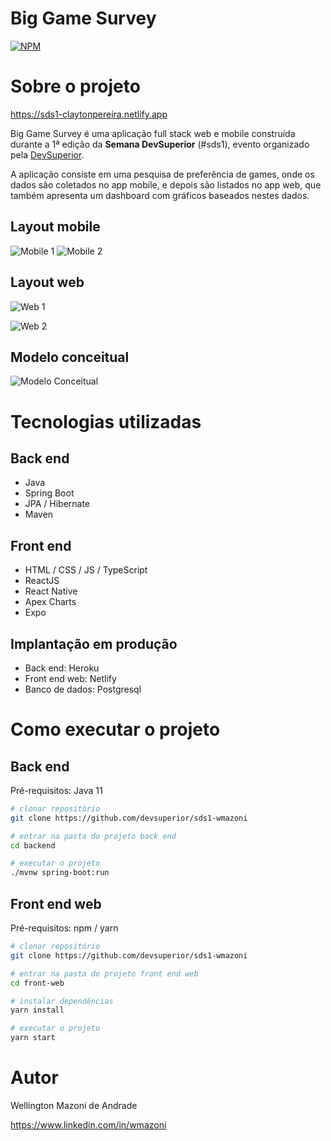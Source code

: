 # Big Game Survey 
[![NPM](https://img.shields.io/npm/l/react)](https://github.com/crspereira/sds1/blob/master/LICENSE) 

# Sobre o projeto

https://sds1-claytonpereira.netlify.app

Big Game Survey é uma aplicação full stack web e mobile construída durante a 1ª edição da **Semana DevSuperior** (#sds1), evento organizado pela [DevSuperior](https://devsuperior.com "Site da DevSuperior").

A aplicação consiste em uma pesquisa de preferência de games, onde os dados são coletados no app mobile, e depois são listados no app web, que também apresenta um dashboard com gráficos baseados nestes dados.

## Layout mobile
![Mobile 1](https://github.com/crspereira/sds1/upload/master/assets/mobile1.png) ![Mobile 2](https://github.com/crspereira/sds1/upload/master/assets/mobile2.png)

## Layout web
![Web 1](https://github.com/crspereira/sds1/upload/master/assets/web1.png)

![Web 2](https://github.com/crspereira/sds1/upload/master/assets/web2.png)

## Modelo conceitual
![Modelo Conceitual](https://github.com/crspereira/sds1/upload/master/assets/modelo-conceitual.png)

# Tecnologias utilizadas
## Back end
- Java
- Spring Boot
- JPA / Hibernate
- Maven
## Front end
- HTML / CSS / JS / TypeScript
- ReactJS
- React Native
- Apex Charts
- Expo
## Implantação em produção
- Back end: Heroku
- Front end web: Netlify
- Banco de dados: Postgresql

# Como executar o projeto

## Back end
Pré-requisitos: Java 11

```bash
# clonar repositório
git clone https://github.com/devsuperior/sds1-wmazoni

# entrar na pasta do projeto back end
cd backend

# executar o projeto
./mvnw spring-boot:run
```

## Front end web
Pré-requisitos: npm / yarn

```bash
# clonar repositório
git clone https://github.com/devsuperior/sds1-wmazoni

# entrar na pasta do projeto front end web
cd front-web

# instalar dependências
yarn install

# executar o projeto
yarn start
```

# Autor

Wellington Mazoni de Andrade

https://www.linkedin.com/in/wmazoni

